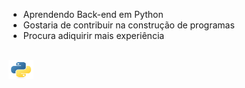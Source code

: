 - Aprendendo Back-end em Python
- Gostaria de contribuir na construção de programas
- Procura adiquirir mais experiência

<div style="display: inline_block"><br> <img align="center" alt="Rafa-Python" height="30" width="40" src="https://raw.githubusercontent.com/devicons/devicon/master/icons/python/python-original.svg"> </div>
